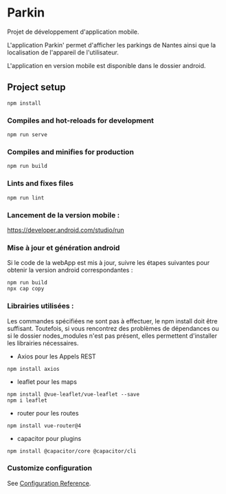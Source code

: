 # Parkin

Projet de développement d'application mobile.

L'application Parkin' permet d'afficher les parkings de Nantes ainsi que la localisation de l'appareil de l'utilisateur.

L'application en version mobile est disponible dans le dossier android. 

## Project setup
```
npm install
```

### Compiles and hot-reloads for development
```
npm run serve
```

### Compiles and minifies for production
```
npm run build
```

### Lints and fixes files
```
npm run lint
```

### Lancement de la version mobile :
https://developer.android.com/studio/run

### Mise à jour et génération android

Si le code de la webApp est mis à jour, suivre les étapes suivantes pour obtenir la version android correspondantes : 
```
npm run build
npx cap copy
```

### Librairies utilisées : 

Les commandes spécifiées ne sont pas à effectuer, le npm install doit être suffisant. Toutefois, si vous rencontrez des problèmes de dépendances ou si le dossier nodes_modules n'est pas présent, elles permettent d'installer les librairies nécessaires.

* Axios pour les Appels REST
```
npm install axios
```
* leaflet pour les maps
```
npm install @vue-leaflet/vue-leaflet --save
npm i leaflet
```
* router pour les routes
```
npm install vue-router@4
```
* capacitor pour plugins
```
npm install @capacitor/core @capacitor/cli
```

### Customize configuration
See [Configuration Reference](https://cli.vuejs.org/config/).
